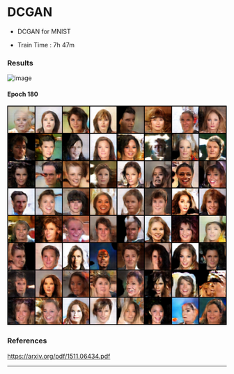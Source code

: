 # DCGAN
- DCGAN for MNIST

- Train Time : 7h 47m

### Results

![image](result/result.gif)



#### Epoch 180

![image](result/result.png)



### References

https://arxiv.org/pdf/1511.06434.pdf

---